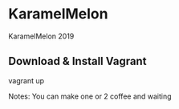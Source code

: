 # KaramelMelon
KaramelMelon 2019

## Download & Install Vagrant
vagrant up <br/>

Notes: You can make one or 2 coffee and waiting
